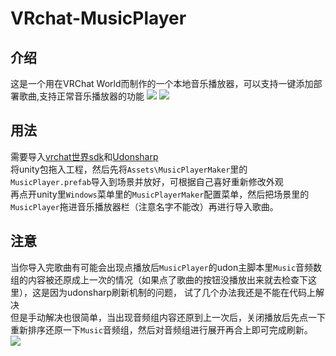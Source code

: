 # VRchat-MusicPlayer
## 介绍
这是一个用在VRChat World而制作的一个本地音乐播放器，可以支持一键添加部署歌曲,支持正常音乐播放器的功能
![](https://pan.ccyellowstar.workers.dev/图床/1.png)
![](https://pan.ccyellowstar.workers.dev/图床/2.png)
## 用法
需要导入[vrchat世界sdk](https://vrchat.com/home/download)和[Udonsharp](https://github.com/vrchat-community/UdonSharp)  
将unity包拖入工程，然后先将`Assets\MusicPlayerMaker`里的`MusicPlayer.prefab`导入到场景并放好，可根据自己喜好重新修改外观  
再点开unity里`Windows`菜单里的`MusicPlayerMaker`配置菜单，然后把场景里的`MusicPlayer`拖进音乐播放器栏（注意名字不能改）再进行导入歌曲。
## 注意
当你导入完歌曲有可能会出现点播放后`MusicPlayer`的udon主脚本里`Music`音频数组的内容被还原成上一次的情况（如果点了歌曲的按钮没播放出来就去检查下这里），这是因为udonsharp刷新机制的问题，
试了几个办法我还是不能在代码上解决    
但是手动解决也很简单，当出现音频组内容还原到上一次后，关闭播放后先点一下重新排序还原一下`Music`音频组，然后对音频组进行展开再合上即可完成刷新。  
![](https://pan.ccyellowstar.workers.dev/图床/3.jpg)
